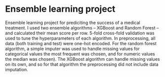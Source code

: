 # Ensemble learning project
 Ensemble learning project for prediciting the success of a medical treatment.
I used two ensemble algorithms – XGBoost and Random Forest – and calculated their mean score per row.
5-fold cross-fold validation was used to tune the hyperparameters of each algorithm.
In preprocessing, all data (both training and test) were one-hot encoded.
For the random forest algorithm, a simple imputer was used to handle missing values for categorical values the most frequent was chosen, and for numeric values the median was chosen).
The XGBoost algorithm can handle missing values on its own, and so for that algorithm the preprocessing did not include data imputation.

